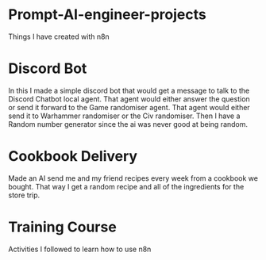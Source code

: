 # Prompt-AI-engineer-projects
Things I have created with n8n

# Discord Bot
In this I made a simple discord bot that would get a message to talk to the Discord Chatbot local agent. That agent would either answer the question or send it forward to the Game randomiser agent.
That agent would either send it to Warhammer randomiser or the Civ randomiser. Then I have a Random number generator since the ai was never good at being random.

# Cookbook Delivery
Made an AI send me and my friend recipes every week from a cookbook we bought. That way I get a random recipe and all of the ingredients for the store trip.

# Training Course
Activities I followed to learn how to use n8n
